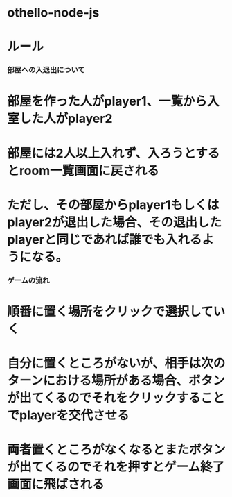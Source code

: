 # othello-node-js

# ルール

### 部屋への入退出について
# 部屋を作った人がplayer1、一覧から入室した人がplayer2
# 部屋には2人以上入れず、入ろうとするとroom一覧画面に戻される
# ただし、その部屋からplayer1もしくはplayer2が退出した場合、その退出したplayerと同じであれば誰でも入れるようになる。

### ゲームの流れ
# 順番に置く場所をクリックで選択していく
# 自分に置くところがないが、相手は次のターンにおける場所がある場合、ボタンが出てくるのでそれをクリックすることでplayerを交代させる
# 両者置くところがなくなるとまたボタンが出てくるのでそれを押すとゲーム終了画面に飛ばされる
